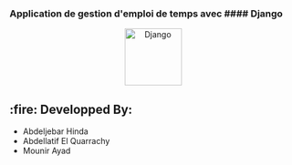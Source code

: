 ### Application de gestion d'emploi de temps avec #### Django

<p align="center">
    <a href="https://www.opengis.ch/wp-content/uploads/2020/04/django-python-logo.png"> <img
            src="https://www.opengis.ch/wp-content/uploads/2020/04/django-python-logo.png"
            alt="Django" width="100" height="100" /></a>
</p>

<h2>:fire: Developped By:</h2>

- Abdeljebar Hinda
- Abdellatif El Quarrachy
- Mounir Ayad
